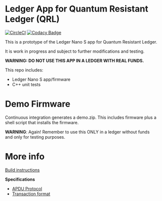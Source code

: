 # Ledger App for Quantum Resistant Ledger (QRL)

[![CircleCI](https://circleci.com/gh/theQRL/ledger-qrl.svg?style=svg)](https://circleci.com/gh/theQRL/ledger-qrl)
[![Codacy Badge](https://api.codacy.com/project/badge/Grade/e5130886a7e44a23b11844c44fb323ed)](https://www.codacy.com/app/qrl/ledger-qrl?utm_source=github.com&amp;utm_medium=referral&amp;utm_content=theQRL/ledger-qrl&amp;utm_campaign=Badge_Grade)

This is a prototype of the Ledger Nano S app for Quantum Resistant Ledger. 

It is work in progress and subject to further modifications and testing.

**WARNING: DO NOT USE THIS APP IN A LEDGER WITH REAL FUNDS.**

This repo includes:
- Ledger Nano S app/firmware
- C++ unit tests

# Demo Firmware

Continuous integration generates a demo.zip. This includes firmware plus a shell script that installs the firmware. 

**WARNING**: Again! Remember to use this ONLY in a ledger without funds and only for testing purposes.

# More info

[Build instructions](https://github.com/ZondaX/ledger-qrl-app/blob/master/docs/BUILD.md)

**Specifications**

- [APDU Protocol](https://github.com/ZondaX/ledger-qrl-app/blob/master/docs/PROTOSPEC.md)
- [Transaction format](https://github.com/ZondaX/ledger-qrl-app/blob/master/docs/TXSPEC.md)
